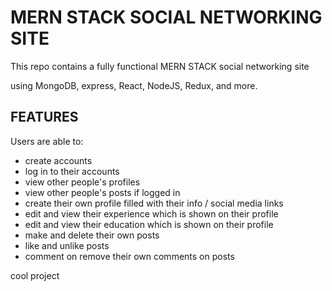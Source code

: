 # MERN STACK SOCIAL NETWORKING SITE

This repo contains a fully functional MERN STACK social networking site

using MongoDB, express, React, NodeJS, Redux, and more.

## FEATURES

Users are able to:

- create accounts
- log in to their accounts
- view other people's profiles
- view other people's posts if logged in
- create their own profile filled with their info / social media links
- edit and view their experience which is shown on their profile
- edit and view their education which is shown on their profile
- make and delete their own posts
- like and unlike posts
- comment on remove their own comments on posts

cool project
